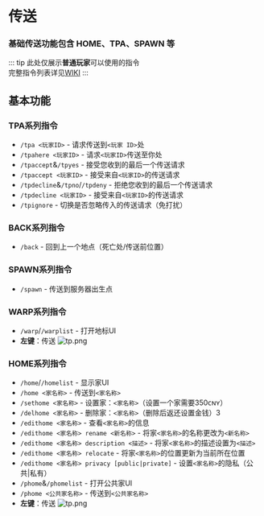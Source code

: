 # 传送
### **基础传送功能包含 HOME、TPA、SPAWN 等**
::: tip 
此处仅展示**普通玩家**可以使用的指令<br>
完整指令列表详见[WIKI](https://william278.net/docs/huskhomes/commands)
:::
## 基本功能
### TPA系列指令
- `/tpa <玩家ID>` - 请求传送到`<玩家 ID>`处
- `/tpahere <玩家ID>` - 请求`<玩家ID>`传送至你处
- `/tpaccept`&`/tpyes` - 接受您收到的最后一个传送请求
- `/tpaccept <玩家ID>` - 接受来自`<玩家ID>`的传送请求
- `/tpdecline`&`/tpno`/`/tpdeny` - 拒绝您收到的最后一个传送请求
- `/tpdecline <玩家ID>` - 接受来自`<玩家ID>`的传送请求
- `/tpignore` - 切换是否忽略传入的传送请求（免打扰）
### BACK系列指令
- `/back` - 回到上一个地点（死亡处/传送前位置）
### SPAWN系列指令
- `/spawn` - 传送到服务器出生点
### WARP系列指令
- `/warp`/`/warplist` - 打开地标UI
- **左键**：传送
![tp.png](/assets/plugins/tp/1.png)
### HOME系列指令
- `/home`/`/homelist` - 显示家UI
- `/home <家名称>` - 传送到`<家名称>`
- `/sethome <家名称>` - 设置家：`<家名称>`（设置一个家需要350ᴄɴʏ）
- `/delhome <家名称>` - 删除家：`<家名称>`（删除后返还设置金钱）3
- `/edithome <家名称>` - 查看`<家名称>`的信息
- `/edithome <家名称> rename <新名称>` - 将家`<家名称>`的名称更改为`<新名称>`
- `/edithome <家名称> description <描述>` - 将家`<家名称>`的描述设置为`<描述>`
- `/edithome <家名称> relocate` - 将家`<家名称>`的位置更新为当前所在位置
- `/edithome <家名称> privacy [public|private]` - 设置`<家名称>`的隐私（公共|私有）
- `/phome`&`/phomelist` - 打开公共家UI
- `/phome <公共家名称>` - 传送到`<公共家名称>`
- **左键**：传送
![tp.png](/assets/plugins/tp/2.png)